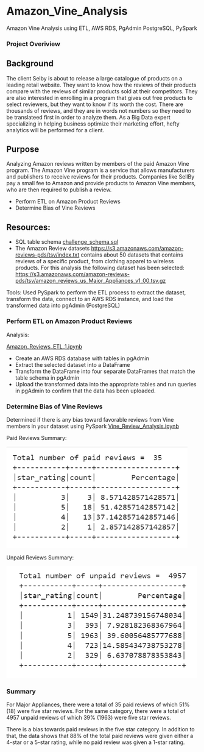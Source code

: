 # Amazon_Vine_Analysis
Amazon Vine Analysis using ETL, AWS RDS, PgAdmin PostgreSQL, PySpark

### Project Overiview

## Background


The client Selby is about to release a large catalogue of products on a leading retail website. They want to know how the reviews of their products compare with the reviews of similar products sold at their competitors. They are also interested in enrolling in a program that gives out free products to select reviewers, but they want to know if its worth the cost. 
There are thousands of reviews, and they are in words not numbers so they need to be translateed first in order to analyze them. As a Big Data expert specializing in helping business optimize their marketing effort, hefty analytics will be performed for a client.    

## Purpose

Analyzing Amazon reviews written by members of the paid Amazon Vine program. The Amazon Vine program is a service that allows manufacturers and publishers to receive reviews for their products. Companies like SellBy pay a small fee to Amazon and provide products to Amazon Vine members, who are then required to publish a review.
- Perform ETL on Amazon Product Reviews
- Determine Bias of Vine Reviews

## Resources:

- SQL table schema  [challenge_schema.sql](challenge_schema.sql)
- The Amazon Review datasets  https://s3.amazonaws.com/amazon-reviews-pds/tsv/index.txt contains about 50 datasets that contains reviews of a specific product, from clothing apparel to wireless products.  For this analysis the following dataset has been selected: https://s3.amazonaws.com/amazon-reviews-pds/tsv/amazon_reviews_us_Major_Appliances_v1_00.tsv.gz
	
Tools: Used PySpark to perform the ETL process to extract the dataset, transform the data, connect to an AWS RDS instance, and load the transformed data into pgAdmin (PostgreSQL)
	
### Perform ETL on Amazon Product Reviews

Analysis:

[Amazon_Reviews_ETL_1.ipynb](Amazon_Reviews_ETL_1.ipynb)

- Create an AWS RDS database with tables in pgAdmin 
- Extract the selected dataset into a DataFrame 
- Transform the DataFrame into four separate DataFrames that match the table schema in pgAdmin 
- Upload the transformed data into the appropriate tables and run queries in pgAdmin to confirm that the data has been uploaded.


### Determine Bias of Vine Reviews

Determined if there is any bias toward favorable reviews from Vine members in your dataset using PySpark [Vine_Review_Analysis.ipynb](Vine_Review_Analysis.ipynb)

Paid Reviews Summary:

![paid_reviews_summary.PNG](paid_reviews_summary.PNG)

Unpaid Reviews Summary:

![unpaid_reviews_summary.PNG](unpaid_reviews_summary.PNG)

### Summary

For Major Appliances, there were a total of 35 paid reviews of which 51% (18) were five star reviews. For the same category, there were a total of 4957 unpaid reviews of which 39% (1963) were five star reviews. 

There is a bias towards paid reviews in the five star category. In addition to that, the data shows that 88% of the total paid reviews were given either a 4-star or a 5-star rating, while no paid review was given a 1-star rating.   